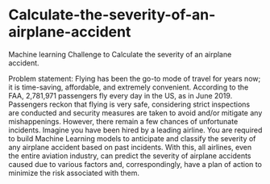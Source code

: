 # Calculate-the-severity-of-an-airplane-accident
Machine learning Challenge to Calculate the severity of an airplane accident.

Problem statement:
Flying has been the go-to mode of travel for years now; it is time-saving,
affordable, and extremely convenient.
According to the FAA, 2,781,971 passengers fly every day in the US, as in June
2019. Passengers reckon that flying is very safe, considering strict inspections
are conducted and security measures are taken to avoid and/or mitigate any
mishappenings. However, there remain a few chances of unfortunate
incidents.
Imagine you have been hired by a leading airline. You are required to
build Machine Learning models to anticipate and classify the severity of
any airplane accident based on past incidents. With this, all airlines,
even the entire aviation industry, can predict the severity of airplane
accidents caused due to various factors and, correspondingly, have a plan
of action to minimize the risk associated with them.
